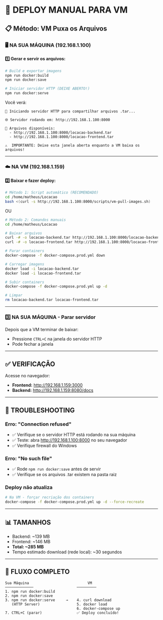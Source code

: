 # 🚀 DEPLOY MANUAL PARA VM

## 📋 Método: VM Puxa os Arquivos

### **🖥️ NA SUA MÁQUINA (192.168.1.100)**

#### 1️⃣ Gerar e servir os arquivos:

```bash
# Build e exportar imagens
npm run docker:build
npm run docker:save

# Iniciar servidor HTTP (DEIXE ABERTO!)
npm run docker:serve
```

Você verá:
```
📡 Iniciando servidor HTTP para compartilhar arquivos .tar...

🌐 Servidor rodando em: http://192.168.1.100:8000

📁 Arquivos disponíveis:
  - http://192.168.1.100:8000/locacao-backend.tar
  - http://192.168.1.100:8000/locacao-frontend.tar

⚠️  IMPORTANTE: Deixe esta janela aberta enquanto a VM baixa os arquivos!
```

---

### **☁️ NA VM (192.168.1.159)**

#### 2️⃣ Baixar e fazer deploy:

```bash
# Método 1: Script automático (RECOMENDADO)
cd /home/matheus/Locacao
bash <(curl -s http://192.168.1.100:8000/scripts/vm-pull-images.sh)
```

OU

```bash
# Método 2: Comandos manuais
cd /home/matheus/Locacao

# Baixar arquivos
curl -# -o locacao-backend.tar http://192.168.1.100:8000/locacao-backend.tar
curl -# -o locacao-frontend.tar http://192.168.1.100:8000/locacao-frontend.tar

# Parar containers
docker-compose -f docker-compose.prod.yml down

# Carregar imagens
docker load -i locacao-backend.tar
docker load -i locacao-frontend.tar

# Subir containers
docker-compose -f docker-compose.prod.yml up -d

# Limpar
rm locacao-backend.tar locacao-frontend.tar
```

---

### **3️⃣ NA SUA MÁQUINA - Parar servidor**

Depois que a VM terminar de baixar:
- Pressione `CTRL+C` na janela do servidor HTTP
- Pode fechar a janela

---

## ✅ VERIFICAÇÃO

Acesse no navegador:
- **Frontend:** http://192.168.1.159:3000
- **Backend:** http://192.168.1.159:8080/docs

---

## 🔧 TROUBLESHOOTING

### Erro: "Connection refused"
- ✅ Verifique se o servidor HTTP está rodando na sua máquina
- ✅ Teste: abra http://192.168.1.100:8000 no seu navegador
- ✅ Verifique firewall do Windows

### Erro: "No such file"
- ✅ Rode `npm run docker:save` antes de servir
- ✅ Verifique se os arquivos .tar existem na pasta raiz

### Deploy não atualiza
```bash
# Na VM - forçar recriação dos containers
docker-compose -f docker-compose.prod.yml up -d --force-recreate
```

---

## 📊 TAMANHOS

- Backend: ~139 MB
- Frontend: ~146 MB
- **Total: ~285 MB**
- Tempo estimado download (rede local): ~30 segundos

---

## 🎯 FLUXO COMPLETO

```
Sua Máquina                           VM
─────────────                    ─────────
1. npm run docker:build
2. npm run docker:save
3. npm run docker:serve     →    4. curl download
   (HTTP Server)                 5. docker load
                                 6. docker-compose up
7. CTRL+C (parar)                ✅ Deploy concluído!
```
